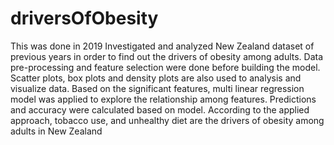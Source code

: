 # driversOfObesity
This was done in 2019
Investigated and analyzed New Zealand dataset of previous years in order to find out the drivers of obesity among adults. 
Data pre-processing and feature selection were done before building the model. 
Scatter plots, box plots and density plots are also used to analysis and visualize data. 
Based on the significant features, multi linear regression model was applied to explore the relationship among features.
Predictions and accuracy were calculated based on model. 
According to the applied approach, tobacco use, and unhealthy diet are the drivers of obesity among adults in New Zealand
